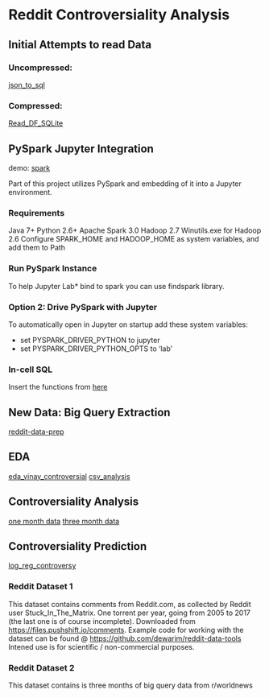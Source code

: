 # Reddit Controversiality Analysis 

## Initial Attempts to read Data
### Uncompressed:
[json_to_sql](json_to_sql.ipynb)
### Compressed:
[Read_DF_SQLite](Read_DF_SQLite.ipynb)
## PySpark Jupyter Integration
demo: [spark](spark.ipynb)  

Part of this project utilizes PySpark and embedding of it into a Jupyter environment. 

### Requirements
Java 7+
Python 2.6+
Apache Spark 3.0
Hadoop 2.7 
Winutils.exe for Hadoop 2.6
Configure SPARK_HOME and HADOOP_HOME as system variables, and add them to Path 

### Run PySpark Instance
To help Jupyter Lab* bind to spark you can use findspark library.

### Option 2: Drive PySpark with Jupyter
To automatically open in Jupyter on startup add these system variables:
- set PYSPARK_DRIVER_PYTHON to jupyter
- set PYSPARK_DRIVER_PYTHON_OPTS to ‘lab’ 

### In-cell SQL
Insert the functions from [here](pys_sql.py)

## New Data: Big Query Extraction
[reddit-data-prep](DataPrep/reddit-data-prep.ipynb)

## EDA
[eda_vinay_controversial](eda_vinay_controversial.ipynb)
[csv_analysis](csv_analysis.ipynb)

## Controversiality Analysis
[one month data](Topic_model_world_news_one_month.ipynb)
[three month data](Topic_model_world_news_three_month.ipynb)

## Controversiality Prediction
[log_reg_controversy](log_reg_controversy.ipynb)

### Reddit Dataset 1
This dataset contains comments from Reddit.com, as collected by Reddit user Stuck_In_The_Matrix.
One torrent per year, going from 2005 to 2017 (the last one is of course incomplete).
Downloaded from https://files.pushshift.io/comments.
Example code for working with the dataset can be found @ https://github.com/dewarim/reddit-data-tools
Intened use is for scientific / non-commercial purposes.


### Reddit Dataset 2
This dataset contains is three months of big query data from r/worldnews 
